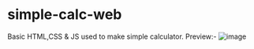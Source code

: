 # simple-calc-web
 Basic HTML,CSS & JS used to make simple calculator.
 Preview:-
![image](https://github.com/Prathamesh-shenavi/simple-calc-web/assets/106764803/e3371331-a159-4faa-9638-f21eeb2cbcd0)
